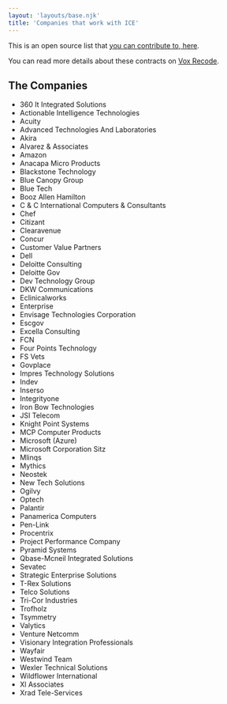 ```yaml
---
layout: 'layouts/base.njk'
title: 'Companies that work with ICE' 
---
```


This is an open source list that [you can contribute to, here](https://github.com/hankchizljaw/companies-that-work-with-ice).

You can read more details about these contracts on [Vox Recode](https://www.vox.com/recode/2019/7/30/20728147/tech-company-ice-contracts-foia-microsoft-palantir-concur-dell).

## The Companies

- 360 It Integrated Solutions
- Actionable Intelligence Technologies
- Acuity
- Advanced Technologies And Laboratories
- Akira
- Alvarez & Associates
- Amazon
- Anacapa Micro Products
- Blackstone Technology
- Blue Canopy Group
- Blue Tech
- Booz Allen Hamilton
- C & C International Computers & Consultants
- Chef
- Citizant
- Clearavenue
- Concur
- Customer Value Partners
- Dell
- Deloitte Consulting
- Deloitte Gov
- Dev Technology Group
- DKW Communications
- Eclinicalworks
- Enterprise
- Envisage Technologies Corporation
- Escgov
- Excella Consulting
- FCN
- Four Points Technology
- FS Vets
- Govplace
- Impres Technology Solutions
- Indev
- Inserso
- Integrityone
- Iron Bow Technologies
- JSI Telecom
- Knight Point Systems
- MCP Computer Products
- Microsoft (Azure)
- Microsoft Corporation Sitz
- Mlinqs
- Mythics
- Neostek
- New Tech Solutions
- Ogilvy
- Optech
- Palantir
- Panamerica Computers
- Pen-Link
- Procentrix
- Project Performance Company
- Pyramid Systems
- Qbase-Mcneil Integrated Solutions
- Sevatec
- Strategic Enterprise Solutions
- T-Rex Solutions
- Telco Solutions
- Tri-Cor Industries
- Trofholz
- Tsymmetry
- Valytics
- Venture Netcomm
- Visionary Integration Professionals
- Wayfair
- Westwind Team
- Wexler Technical Solutions
- Wildflower International
- Xl Associates
- Xrad Tele-Services
